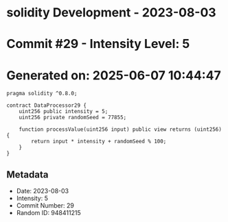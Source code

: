 ﻿# solidity Development - 2023-08-03
# Commit #29 - Intensity Level: 5
# Generated on: 2025-06-07 10:44:47
```solidity
pragma solidity ^0.8.0;

contract DataProcessor29 {
    uint256 public intensity = 5;
    uint256 private randomSeed = 77855;

    function processValue(uint256 input) public view returns (uint256) {
        return input * intensity + randomSeed % 100;
    }
}
```
## Metadata
- Date: 2023-08-03
- Intensity: 5
- Commit Number: 29
- Random ID: 948411215
